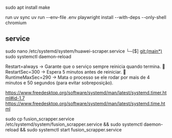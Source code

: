 sudo apt install make



run 
uv sync
uv run --env-file .env playwright install --with-deps --only-shell chromium

## service 
sudo nano /etc/systemd/system/huawei-scraper.service
└─[$] <git:(main*)> sudo systemctl daemon-reload

Restart=always → Garante que o serviço sempre reinicia quando termina.
🔹 RestartSec=300 → Espera 5 minutos antes de reiniciar.
🔹 RuntimeMaxSec=290 → Mata o processo se ele rodar por mais de 4 minutos e 50 segundos (para evitar sobreposição).


https://www.freedesktop.org/software/systemd/man/latest/systemd.timer.html#id-1.7
https://www.freedesktop.org/software/systemd/man/latest/systemd.time.html

 sudo cp fusion_scrapper.service /etc/systemd/system/fusion_scrapper.service && sudo systemctl daemon-reload && sudo systemctl start fusion_scrapper.service